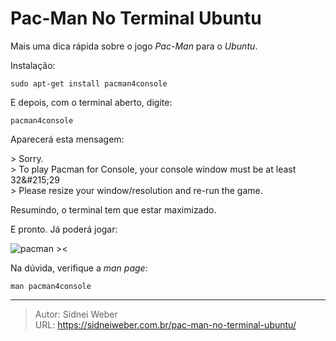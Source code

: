 # Pac-Man No Terminal Ubuntu

Mais uma dica rápida sobre o jogo _Pac-Man_ para o _Ubuntu_.

Instalação:

```shell
sudo apt-get install pacman4console
```

E depois, com o terminal aberto, digite:

```shell
pacman4console
```

Aparecerá esta mensagem:

&gt; Sorry.  
&gt; To play Pacman for Console, your console window must be at least 32&amp;#215;29  
&gt; Please resize your window/resolution and re-run the game.

Resumindo, o terminal tem que estar maximizado.

E pronto. Já poderá jogar:

![pacman &gt;&lt;](http://img.vivaolinux.com.br/imagens/dicas/comunidade/thumb_pacman4console.png)

Na dúvida, verifique a _man page_:

```
man pacman4console
```

---

> Autor: Sidnei Weber  
> URL: https://sidneiweber.com.br/pac-man-no-terminal-ubuntu/  

